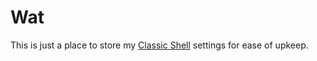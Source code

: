 # Wat

This is just a place to store my [Classic Shell](http://www.classicshell.net/) settings for ease of upkeep.
